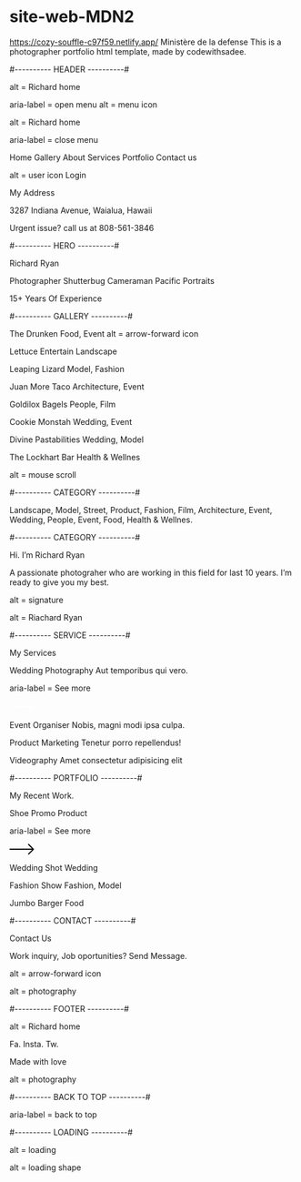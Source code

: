 # site-web-MDN2
https://cozy-souffle-c97f59.netlify.app/
Ministère de la defense
This is a photographer portfolio html template, made by codewithsadee.



#---------- HEADER ----------#

alt = Richard home

aria-label = open menu
alt = menu icon

alt = Richard home

aria-label = close menu

Home
Gallery
About
Services
Portfolio
Contact us

alt = user icon
Login

My Address

3287 Indiana Avenue, Waialua, Hawaii

Urgent issue? call us at
808-561-3846



#---------- HERO ----------#

Richard Ryan

Photographer
Shutterbug
Cameraman
Pacific Portraits

15+ Years Of Experience



#---------- GALLERY ----------#

The Drunken
Food, Event
alt = arrow-forward icon

Lettuce Entertain
Landscape

Leaping Lizard
Model, Fashion

Juan More Taco
Architecture, Event

Goldilox Bagels
People, Film

Cookie Monstah
Wedding, Event

Divine Pastabilities
Wedding, Model

The Lockhart Bar
Health & Wellnes

alt = mouse scroll



#---------- CATEGORY ----------#
 
Landscape,
Model,
Street,
Product,
Fashion,
Film,
Architecture,
Event,
Wedding,
People,
Event,
Food,
Health & Wellnes.



#---------- CATEGORY ----------#

Hi. I’m
Richard Ryan

A passionate
photograher
who are working in this field for 
last 10 years. 
I’m ready to give you my best.

alt = signature

alt = Riachard Ryan



#---------- SERVICE ----------#

My Services

Wedding Photography
Aut temporibus qui vero.

aria-label = See more

<svg xmlns="http://www.w3.org/2000/svg" width="43" height="20" viewBox="0 0 43 20" fill="none"><path d="M0 10H41" stroke="white" stroke-width="2" /><path d="M33 1L41.9 10.2727L33 19" stroke="white" stroke-width="2" /></svg>

Event Organiser
Nobis, magni modi ipsa culpa.

Product Marketing
Tenetur porro repellendus!

Videography
Amet consectetur adipisicing elit



#---------- PORTFOLIO ----------#

My Recent Work.

Shoe Promo
Product

aria-label = See more

<svg xmlns="http://www.w3.org/2000/svg" width="43" height="20" viewBox="0 0 43 20" fill="none"><path d="M0 10H41" stroke="black" stroke-width="2" /><path d="M33 1L41.9 10.2727L33 19" stroke="black" stroke-width="2" /></svg>

Wedding Shot
Wedding

Fashion Show
Fashion, Model

Jumbo Barger
Food



#---------- CONTACT ----------#

Contact Us

Work inquiry, Job oportunities? Send Message.

alt = arrow-forward icon

alt = photography



#---------- FOOTER ----------#

alt = Richard home

Fa.
Insta.
Tw.

Made with love

alt = photography



#---------- BACK TO TOP ----------#

aria-label = back to top



#---------- LOADING ----------#

alt = loading

alt = loading shape
